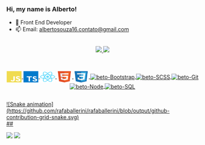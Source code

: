 ### Hi, my name is Alberto!

- 🔭 Front End Developer
- 📫 Email: albertosouza16.contato@gmail.com

##

 <div style="display: inline_block" align="center">
  <a href="https://github.com/Torbenn">
  <img height="180em" src="https://github-readme-stats.vercel.app/api?username=albertoaugusto&show_icons=true&theme=tokyonight&include_all_commits=true&count_private=true"/>
   
  <img height="180em" src="https://github-readme-stats.vercel.app/api/top-langs/?username=albertoaugusto&layout=compact&theme=tokyonight"/>
</div>
  
  ##
  
<div style="display: inline_block" align="center"><br>
   <img align="center" alt="beto-Js" height="30" width="40" src="https://raw.githubusercontent.com/devicons/devicon/master/icons/javascript/javascript-plain.svg">
   <img align="center" alt="beto-Ts" height="30" width="40" src="https://raw.githubusercontent.com/devicons/devicon/master/icons/typescript/typescript-plain.svg">
   <img align="center" alt="beto-React" height="30" width="40" src="https://raw.githubusercontent.com/devicons/devicon/master/icons/react/react-original.svg">
   <img align="center" alt="beto-HTML" height="30" width="40" src="https://raw.githubusercontent.com/devicons/devicon/master/icons/html5/html5-original.svg">
   <img align="center" alt="beto-CSS" height="30" width="40" src="https://raw.githubusercontent.com/devicons/devicon/master/icons/css3/css3-original.svg">
   <img align="center" alt="beto-Bootstrap" height="30" width="40" src="https://cdn.jsdelivr.net/gh/devicons/devicon/icons/bootstrap/bootstrap-plain.svg" />
   <img align="center" alt="beto-SCSS" height="30" width="40" src="https://cdn.jsdelivr.net/gh/devicons/devicon/icons/sass/sass-original.svg" />
   <img align="center" alt="beto-Git" height="30" width"40" src="https://cdn.jsdelivr.net/gh/devicons/devicon/icons/git/git-original.svg" />
   <img align="center" alt="beto-Node" height="30" width"40" src="https://cdn.jsdelivr.net/gh/devicons/devicon/icons/nodejs/nodejs-original.svg" />
   <img align="center" alt="beto-SQL" height="30" width"40" src="https://cdn.jsdelivr.net/gh/devicons/devicon/icons/mysql/mysql-original.svg" />

</div>
  
  ##
  <div style="align:center">
    ![Snake animation](https://github.com/rafaballerini/rafaballerini/blob/output/github-contribution-grid-snake.svg)
  </div>
  ##
  
  <a href="https://www.linkedin.com/in/alberto-souza-b4a1451b5/" target="_blank"><img src="https://img.shields.io/badge/-LinkedIn-%230077B5?style=for-the-                badge&logo=linkedin&logoColor=white" target="_blank"></a> 
  <a href="[https://contate.me/Alberto](https://wa.me/5511950427159)" target="_blank"><img src="https://img.shields.io/badge/WhatsApp-25D366?style=for-the-badge&logo=whatsapp&logoColor=white"         target="_blank"></img></a>
